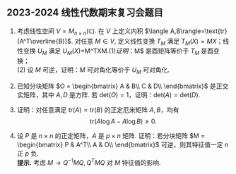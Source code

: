 ## 2023-2024 线性代数期末复习会题目
1. 考虑线性空间 $V=M_{n\times n}(\mathbb{C})$. 在 $V$ 上定义内积 $\langle A,B\rangle=\text{tr}(A^T\overline{B})$. 对任意 $M\in V$, 定义线性变换 $T_M$ 满足 $T_M(X)=MX$；线性变换 $U_M$ 满足 $U_M(X)=$M^TXM$.     
(1) 证明：$M$ 是酉矩阵等价于 $T_M$ 是酉变换；    
(2) 设 $M$ 可逆，证明：$M$ 可对角化等价于 $U_M$ 可对角化.

2. 已知分块矩阵 $O = \begin{bmatrix} A & B\\ C & D\\ \end{bmatrix}$ 是正交实矩阵，其中 $A,D$ 是方阵. 若 $\text{det}(O)=1$，证明：$\text{det}(A)=\text{det}(D)$.

3. 证明：对任意满足 $\text{tr}(A)=\text{tr}(B)$ 的正定厄米矩阵 $A,B$，均有
$$\text{tr}(A\log A-A\log B)\ge 0.$$

4. 设 $P$ 是 $n\times n$ 的正定矩阵，$A$ 是 $p\times n$ 矩阵. 证明：若分块矩阵 $M = \begin{bmatrix} P & A^T\\ A & O\\ \end{bmatrix}$ 可逆，则其特征值一定 $n$ 正 $p$ 负.    
**提示.** 考虑 $M\to Q^{-1}MQ, Q^{T}MQ$ 对 $M$ 特征值的影响.